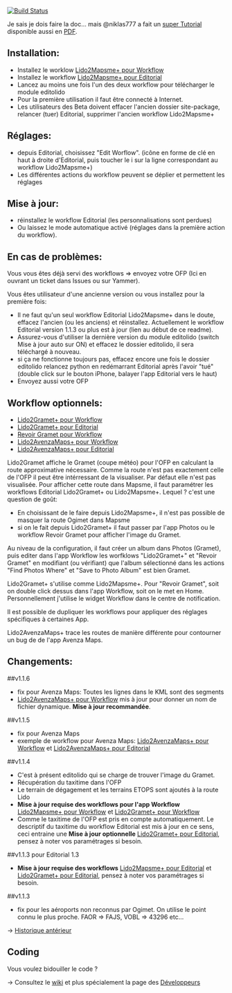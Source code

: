 [![Build Status](https://travis-ci.org/flyingeek/editolido.svg?branch=master)](https://travis-ci.org/flyingeek/editolido)

Je sais je dois faire la doc... mais @niklas777 a fait un [super Tutorial](https://flyingeek.github.io/editolido/tuto/tuto.html) disponible aussi en [PDF](https://flyingeek.github.io/editolido/dist/gh-pages-tuto.pdf).

Installation:
-------------
 - Installez le worklow [Lido2Mapsme+ pour Workflow](https://workflow.is/workflows/9b74e253a3aa4c0eb781ab16d43672a8)
 - Installez le workflow [Lido2Mapsme+ pour Editorial](http://www.editorial-workflows.com/workflow/5800601703153664/o7BioyJJW8o#)
 - Lancez au moins une fois l'un des deux workflow pour télécharger le module editolido
 - Pour la première utilisation il faut être connecté à Internet.
 - Les utilisateurs des Beta doivent effacer l'ancien dossier site-package, relancer (tuer) Editorial, supprimer l'ancien workflow Lido2Mapsme+
 
Réglages:
--------
 - depuis Editorial, choisissez "Edit Worflow". (icône en forme de clé en haut à droite d'Editorial, puis toucher le i sur la ligne correspondant au workflow Lido2Mapsme+)
 - Les différentes actions du workflow peuvent se déplier et permettent les réglages

Mise à jour:
-----------
 - réinstallez le workflow Editorial (les personnalisations sont perdues)
 - Ou laissez le mode automatique activé (réglages dans la première action du workflow).
 
En cas de problèmes:
--------------------
 Vous vous êtes déjà servi des workflows => envoyez votre OFP (Ici en ouvrant un ticket dans Issues ou sur Yammer).
 
 Vous êtes utilisateur d'une ancienne version ou vous installez pour la première fois:
 
 - Il ne faut qu'un seul workflow Editorial Lido2Mapsme+ dans le doute, effacez l'ancien (ou les anciens) et réinstallez. Actuellement le workflow Editorial version 1.1.3 ou plus est à jour (lien au début de ce readme).
 - Assurez-vous d'utiliser la dernière version du module editolido (switch Mise à jour auto sur ON) et effacez le dossier editolido, il sera téléchargé à nouveau.
 - si ça ne fonctionne toujours pas, effacez encore une fois le dossier editolido relancez python en redémarrant Editorial après l'avoir "tué" (double click sur le bouton iPhone, balayer l'app Editorial vers le haut)
 - Envoyez aussi votre OFP

Workflow optionnels:
--------------------
  - [Lido2Gramet+ pour Workflow](https://workflow.is/workflows/fd320912a942447ba157c50592e4cfd8)
  - [Lido2Gramet+ pour Editorial](http://www.editorial-workflows.com/workflow/5833750260744192/T_q3eg1pbg8)
  - [Revoir Gramet pour Workflow](https://workflow.is/workflows/4d4dc41212734e32aa0ac07a7b3deb2e)
  - [Lido2AvenzaMaps+ pour Workflow](https://workflow.is/workflows/0d6102540f604981918371936274c139)
  - [Lido2AvenzaMaps+ pour Editorial](http://www.editorial-workflows.com/workflow/5861620169310208/WyFJI3VVl8Q)

Lido2Gramet affiche le Gramet (coupe météo) pour l'OFP en calculant la route approximative nécessaire. Comme la route n'est pas exactement celle de l'OFP il peut être intérressant de la visualiser. Par défaut elle n'est pas visualisée.
Pour afficher cette route dans Mapsme, il faut paramétrer les workflows Editorial Lido2Gramet+ ou Lido2Mapsme+. Lequel ? c'est une question de goût: 
 - En choisissant de le faire depuis Lido2Mapsme+, il n'est pas possible de masquer la route Ogimet dans Mapsme
 - si on le fait depuis Lido2Gramet+ il faut passer par l'app Photos ou le workflow Revoir Gramet pour afficher l'image du Gramet.

Au niveau de la configuration, il faut créer un album dans Photos (Gramet), puis editer dans l'app Workflow les worfklows "Lido2Gramet+" et "Revoir Gramet" en modifiant (ou vérifiant) que l'album sélectionné dans les actions "Find Photos Where" et "Save to Photo Album" est bien Gramet.

Lido2Gramet+ s'utilise comme Lido2Mapsme+. Pour "Revoir Gramet", soit on double click dessus dans l'app Workflow, soit on le met en Home. Personnellement j'utilise le widget Workflow dans le centre de notification.
 
Il est possible de dupliquer les workflows pour appliquer des réglages spécifiques à certaines App.

Lido2AvenzaMaps+ trace les routes de manière différente pour contourner un bug de de l'app Avenza Maps.


Changements:
------------

##v1.1.6

 - fix pour Avenza Maps: Toutes les lignes dans le KML sont des segments
 - [Lido2AvenzaMaps+ pour Workflow](https://workflow.is/workflows/0d6102540f604981918371936274c139) mis à jour pour donner un nom de fichier dynamique. **Mise à jour recommandée**.

##v1.1.5

 - fix pour Avenza Maps
 - exemple de workflow pour Avenza Maps: [Lido2AvenzaMaps+ pour Workflow](https://workflow.is/workflows/4c26756d6d0a4f73b580375ff3f59d5e) et [Lido2AvenzaMaps+ pour Editorial](http://www.editorial-workflows.com/workflow/5861620169310208/WyFJI3VVl8Q)

##v1.1.4

 - C'est à présent editolido qui se charge de trouver l'image du Gramet.
 - Récupération du taxitime dans l'OFP
 - Le terrain de dégagement et les terrains ETOPS sont ajoutés à la route Lido
 - **Mise à jour requise des workflows pour l'app Workflow** [Lido2Mapsme+ pour Workflow](https://workflow.is/workflows/9b74e253a3aa4c0eb781ab16d43672a8) et [Lido2Gramet+ pour Workflow](https://workflow.is/workflows/fd320912a942447ba157c50592e4cfd8)
 - Comme le taxitime de l'OFP est pris en compte automatiquement. Le descriptif du taxitime du workflow Editorial est mis à jour en ce sens, ceci entraine une **Mise à jour optionnelle** [Lido2Gramet+ pour Editorial](http://www.editorial-workflows.com/workflow/5833750260744192/T_q3eg1pbg8), pensez à noter vos paramétrages si besoin.

##v1.1.3 pour Editorial 1.3

 - **Mise à jour requise des workflows** [Lido2Mapsme+ pour Editorial](http://www.editorial-workflows.com/workflow/5800601703153664/o7BioyJJW8o) et [Lido2Gramet+ pour Editorial](http://www.editorial-workflows.com/workflow/5833750260744192/T_q3eg1pbg8), pensez à noter vos paramétrages si besoin.
   

##v1.1.3

  - fix pour les aéroports non reconnus par Ogimet. On utilise le point connu le plus proche. FAOR => FAJS, VOBL => 43296 etc...

-> [Historique antérieur](https://github.com/flyingeek/editolido/wiki/Historique)
  

Coding
------
Vous voulez bidouiller le code ?

-> Consultez le [wiki](https://github.com/flyingeek/editolido/wiki) et plus spécialement la page des [Développeurs](https://github.com/flyingeek/editolido/wiki/Développeurs)



